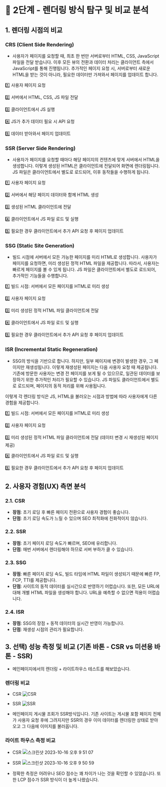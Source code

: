 # 🎯 2단계 - 렌더링 방식 탐구 및 비교 분석

## 1. 렌더링 시점의 비교

### CRS (Client Side Rendering)

- 사용자가 페이지를 요청할 때, 최초 한 번만 서버로부터 HTML, CSS, JavaScript 파일을 전달 받습니다. 이후 모든 뷰의 전환과 데이터 처리는 클라이언트 측에서 JavaScript를 통해 진행됩니다. 추가적인 페이지 요청 시, 서버로부터 새로운 HTML을 받는 것이 아니라, 필요한 데이터만 가져와서 페이지를 업데이트 합니다.

1️⃣ 사용자 페이지 요청

2️⃣ 서버에서 HTML, CSS, JS 파일 전달

3️⃣ 클라이언트에서 JS 실행

4️⃣ JS가 추가 데이터 필요 시 API 요청

5️⃣ 데이터 받아와서 페이지 업데이트

### SSR (Server Side Rendering)

- 사용자가 페이지를 요청할 때마다 해당 페이지의 컨텐츠에 맞게 서버에서 HTML을 생성합니다. 이렇게 생성된 HTML은 클라이언트에 전달되어 화면에 렌더링됩니다. JS 파일은 클라이언트에서 별도로 로드되어, 이후 동작들을 수행하게 됩니다.

1️⃣ 사용자 페이지 요청

2️⃣ 서버에서 해당 페이지 데이터와 함께 HTML 생성

3️⃣ 생성된 HTML 클라이언트에 전달

4️⃣ 클라이언트에서 JS 파일 로드 및 실행

5️⃣ 필요한 경우 클라이언트에서 추가 API 요청 후 페이지 업데이트

### SSG (Static Site Generation)

- 빌드 시점에 서버에서 모든 가능한 페이지를 미리 HTML로 생성합니다. 사용자가 페이지를 요청하면, 미리 생성된 정적 HTML 파일을 제공합니다. 따라서, 사용자는 빠르게 페이지를 볼 수 있게 됩니다. JS 파일은 클라이언트에서 별도로 로드되어, 추가적인 기능들을 수행합니다.

1️⃣ 빌드 시점: 서버에서 모든 페이지를 HTML로 미리 생성

2️⃣ 사용자 페이지 요청

3️⃣ 미리 생성된 정적 HTML 파일 클라이언트에 전달

4️⃣ 클라이언트에서 JS 파일 로드 및 실행

5️⃣ 필요한 경우 클라이언트에서 추가 API 요청 후 페이지 업데이트

### ISR (Incremental Static Regeneration)

- SSG의 방식을 기반으로 합니다. 하지만, 일부 페이지에 변경이 발생한 경우, 그 페이지만 재생성됩니다. 이렇게 재생성된 페이지는 다음 사용자 요청 때 제공됩니다. 기존에 방문한 사용자는 변경 전 페이지를 보게 될 수 있으므로, 일관된 데이터를 보장하기 위한 추가적인 처리가 필요할 수 있습니다. JS 파일도 클라이언트에서 별도로 로드되며, 페이지의 동적 처리를 위해 사용됩니다.

이렇게 각 렌더링 방식은 JS, HTML을 불러오는 시점과 방법에 따라 사용자에게 다른 경험을 제공합니다.

1️⃣ 빌드 시점: 서버에서 모든 페이지를 HTML로 미리 생성

2️⃣ 사용자 페이지 요청

3️⃣ 미리 생성된 정적 HTML 파일 클라이언트에 전달 (데이터 변경 시 재생성된 페이지 제공)

4️⃣ 클라이언트에서 JS 파일 로드 및 실행

5️⃣ 필요한 경우 클라이언트에서 추가 API 요청 후 페이지 업데이트

## 2. 사용자 경험(UX) 측면 분석

### 2.1. CSR

- **장점**: 초기 로딩 후 빠른 페이지 전환으로 사용자 경험이 좋습니다.
- **단점**: 초기 로딩 속도가 느릴 수 있으며 SEO 최적화에 친화적이지 않습니다.

### 2.2. SSR

- **장점**: 초기 페이지 로딩 속도가 빠르며, SEO에 유리합니다.
- **단점**: 매번 서버에서 렌더링해야 하므로 서버 부하가 클 수 있습니다.

### 2.3. SSG

- **장점**: 빠른 페이지 로딩 속도, 빌드 타임에 HTML 파일이 생성되기 때문에 빠른 FP, FCP, TTI를 제공합니다.
- **단점**: 사이트의 동적 데이터를 실시간으로 반영하기 어렵습니다. 또한, 모든 URL에 대해 개별 HTML 파일을 생성해야 합니다. URL을 예측할 수 없으면 적용이 어렵습니다.

### 2.4. ISR

- **장점**: SSG의 장점 + 동적 데이터의 실시간 반영이 가능합니다.
- **단점**: 재생성 시점의 관리가 필요합니다.

## 3. 선택) 성능 측정 및 비교 (기존 바톤 - CSR vs 미션용 바톤 - SSR)

- 메인페이지에서의 렌더링 + 라이트하우스 테스트를 해보았습니다.

### 렌더링 비교

- CSR
  ![CSR](https://github.com/gyeongza/2023-baton/assets/62369936/d5e810cf-933c-43e1-9e1c-395ce730af02)
- SSR
  ![SSR](https://github.com/gyeongza/2023-baton/assets/62369936/345cd949-277f-4e9e-9f01-0e16c87700f6)

- 메인페이지 게시물 조회가 SSR방식입니다. 기존 사이트는 게시물 포함 페이지 전체가 사용자 요청 후에 그려지지만 SSR의 경우 이미 데이터를 렌더링한 상태로 받아오고 그 다음에 이미지를 불러옵니다.

### 라이트 하우스 측정 비교

- CSR
  ![스크린샷 2023-10-16 오후 9 51 07](https://github.com/gyeongza/2023-baton/assets/62369936/08b6ead7-985d-4655-8019-b68c23e4cae9)
- SSR
  ![스크린샷 2023-10-16 오후 9 50 59](https://github.com/gyeongza/2023-baton/assets/62369936/39005b01-4248-4584-aa38-cca81be32e47)

- 정확한 측정은 어려우나 SEO 점수는 꽤 차이가 나는 것을 확인할 수 있었습니다. 또한 LCP 점수가 SSR 방식이 더 높게 나왔습니다.
